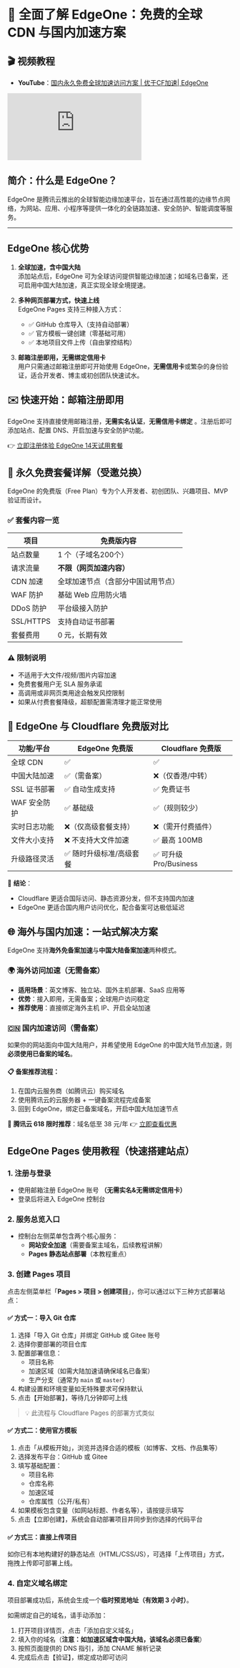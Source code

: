 # 🚀 全面了解 EdgeOne：免费的全球 CDN 与国内加速方案

## 🎬 视频教程

- **YouTube**：[国内永久免费全球加速访问方案 | 优于CF加速| EdgeOne](https://youtu.be/Y1KESj2hQh8)
<iframe src="https://www.youtube.com/embed/Y1KESj2hQh8" scrolling="no" border="0" frameborder="no" framespacing="0" allowfullscreen="true"></iframe> 

## 简介：什么是 EdgeOne？

EdgeOne 是腾讯云推出的全球智能边缘加速平台，旨在通过高性能的边缘节点网络，为网站、应用、小程序等提供一体化的全链路加速、安全防护、智能调度等服务。

---

## EdgeOne 核心优势

1. **全球加速，含中国大陆**  
   添加站点后，EdgeOne 可为全球访问提供智能边缘加速；如域名已备案，还可启用中国大陆加速，真正实现全球全境提速。

2. **多种网页部署方式，快速上线**  
   EdgeOne Pages 支持三种接入方式：
   - ✅ GitHub 仓库导入（支持自动部署）
   - ✅ 官方模板一键创建（零基础可用）
   - ✅ 本地项目文件上传（自由掌控结构）

3. **邮箱注册即用，无需绑定信用卡**  
   用户只需通过邮箱注册即可开始使用 EdgeOne，**无需信用卡**或繁杂的身份验证，适合开发者、博主或初创团队快速试水。


## ✉️ 快速开始：邮箱注册即用

EdgeOne 支持直接使用邮箱注册，**无需实名认证**，**无需信用卡绑定** 。注册后即可添加站点、配置 DNS、开启加速与安全防护功能。

👉 [立即注册体验 EdgeOne 14天试用套餐](https://edgeone.ai/zh/redemption)


## 🎁 永久免费套餐详解（受邀兑换）

EdgeOne 的免费版（Free Plan）专为个人开发者、初创团队、兴趣项目、MVP 验证而设计。

### ✅ 套餐内容一览

| 项目        | 免费版内容             |
| --------- | ----------------- |
| 站点数量      | 1 个（子域名200个）               |
| 请求流量      | **不限（网页加速内容）**    |
| CDN 加速    | 全球加速节点（含部分中国试用节点） |
| WAF 防护    | 基础 Web 应用防火墙      |
| DDoS 防护   | 平台级接入防护           |
| SSL/HTTPS | 支持自动证书部署          |
| 套餐费用      | 0 元，长期有效          |

### ⚠️ 限制说明

* 不适用于大文件/视频/图片内容加速
* 免费套餐用户无 SLA 服务承诺
* 高调用或非网页类用途会触发风控限制
* 如果从付费套餐降级，超额配置需清理才能正常使用

## 🤚 EdgeOne 与 Cloudflare 免费版对比

| 功能/平台    | EdgeOne 免费版   | Cloudflare 免费版     |
| -------- | ------------- | ------------------ |
| 全球 CDN   | ✅             | ✅                  |
| 中国大陆加速   | ✅（需备案）        | ❌（仅香港/中转）          |
| SSL 证书部署 | ✅ 自动生成支持      | ✅ 免费证书             |
| WAF 安全防护 | ✅ 基础级         | ✅（规则较少）            |
| 实时日志功能   | ❌（仅高级套餐支持）    | ❌（需开付费插件）          |
| 文件大小支持   | ❌ 不支持大文件加速    | ✅ 最高 100MB         |
| 升级路径灵活   | ✅ 随时升级标准/高级套餐 | ✅ 可升级 Pro/Business |

📌 **结论**：

* Cloudflare 更适合国际访问、静态资源分发，但不支持国内加速
* EdgeOne 更适合国内用户访问优化，配合备案可达极低延迟


## 🌐 海外与国内加速：一站式解决方案

EdgeOne 支持**海外免备案加速**与**中国大陆备案加速**两种模式。

### 🌍 海外访问加速（无需备案）

* **适用场景**：英文博客、独立站、国外主机部署、SaaS 应用等
* **优势**：接入即用，无需备案；全球用户访问稳定
* **推荐使用**：直接绑定海外主机 IP、开启全站加速

### 🇨🇳 国内加速访问（需备案）

如果你的网站面向中国大陆用户，并希望使用 EdgeOne 的中国大陆节点加速，则**必须使用已备案的域名**。

#### 📋 备案推荐流程：

1. 在国内云服务商（如腾讯云）购买域名
2. 使用腾讯云的云服务器 + 一键备案流程完成备案
3. 回到 EdgeOne，绑定已备案域名，开启中国大陆加速节点

🤚 **腾讯云 618 限时推荐**：域名低至 38 元/年
👉 [立即查看优惠](https://curl.qcloud.com/r2rQ9iWI)

## EdgeOne Pages 使用教程（快速搭建站点）

### 1. 注册与登录

- 使用邮箱注册 EdgeOne 账号 **（无需实名&无需绑定信用卡）**
- 登录后将进入 EdgeOne 控制台

### 2. 服务总览入口

- 控制台左侧菜单包含两个核心服务：
  - **网站安全加速**（需要备案主域名，后续教程讲解）
  - **Pages 静态站点部署**（本教程重点）

### 3. 创建 Pages 项目

点击左侧菜单栏「**Pages > 项目 > 创建项目**」，你可以通过以下三种方式部署站点：

#### ✅ 方式一：导入 Git 仓库

1. 选择「导入 Git 仓库」并绑定 GitHub 或 Gitee 账号
2. 选择你要部署的项目仓库
3. 配置部署信息：
   - 项目名称
   - 加速区域（如需大陆加速请确保域名已备案）
   - 生产分支（通常为 `main` 或 `master`）
4. 构建设置和环境变量如无特殊要求可保持默认
5. 点击【开始部署】，等待几分钟即可上线

> 💡 此流程与 Cloudflare Pages 的部署方式类似

#### ✅ 方式二：使用官方模板

1. 点击「从模板开始」，浏览并选择合适的模板（如博客、文档、作品集等）
2. 选择发布平台：GitHub 或 Gitee
3. 填写基础配置：
   - 项目名称
   - 仓库名称
   - 加速区域
   - 仓库属性（公开/私有）
4. 如果模板包含变量（如网站标题、作者名等），请按提示填写
5. 点击【立即创建】，系统会自动部署项目并同步到你选择的代码平台

#### ✅ 方式三：直接上传项目

如你已有本地构建好的静态站点（HTML/CSS/JS），可选择「上传项目」方式，拖拽上传即可部署上线。

### 4. 自定义域名绑定

项目部署成功后，系统会生成一个**临时预览地址（有效期 3 小时）**。

如需绑定自己的域名，请手动添加：

1. 打开项目详情页，点击「添加自定义域名」
2. 填入你的域名（**注意：如加速区域含中国大陆，该域名必须已备案**）
3. 按照页面提供的 DNS 指引，添加 CNAME 解析记录
4. 完成后点击【验证】，绑定成功即可访问

